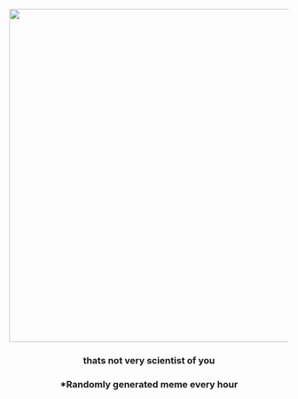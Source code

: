 <p align="center">
        <img src="https://i.redd.it/kukgjh2yyvs81.jpg" width="600" height="600">
        </p>
        <h3 align="center">thats not very scientist of you</h3>
        <h3 align="center">*Randomly generated meme every hour</h3>
    